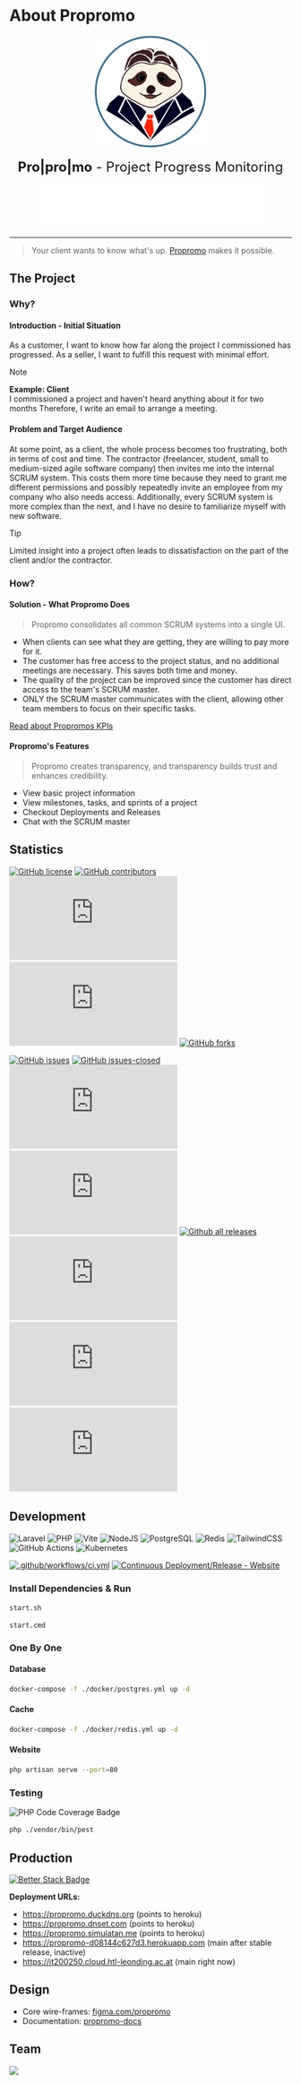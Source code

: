 # About Propromo

<div align="center">
    <img src="https://github.com/propromo-software/propromo.php/blob/7a06b7bca13f1663a2652c17235b99f10bb490e8/public/favicon.png" alt="favicon" width="200" />
</div>

<br>

<div align="center">
    <span style="font-size: 1.5rem;">
      <b><strong>Pro|pro|mo</strong></b> - Project Progress Monitoring
    </span>
</div>

<p></p>

<div align="center" >
  <a href="https://propromo-docs.vercel.app/guides/join-monitor" target="_blank">
    <img src="./docs/README.hero.svg" alt="Project Progress Monitoring Hero Section" />
  </a>
</div>

---

> Your client wants to know what's up. [Propromo](https://it200250.cloud.htl-leonding.ac.at) makes it possible.

## The Project

### Why?

#### Introduction - Initial Situation

As a customer, I want to know how far along the project I commissioned has progressed. As a seller, I want to fulfill this request with minimal effort.

> [!NOTE]  
> **Example: Client**  
> I commissioned a project and haven't heard anything about it for two months
> Therefore, I write an email to arrange a meeting.

#### Problem and Target Audience

At some point, as a client, the whole process becomes too frustrating, both in terms of cost and time. The contractor (freelancer, student, small to medium-sized agile software company) then invites me into the internal SCRUM system. This costs them more time because they need to grant me different permissions and possibly repeatedly invite an employee from my company who also needs access. Additionally, every SCRUM system is more complex than the next, and I have no desire to familiarize myself with new software.

> [!TIP]
> Limited insight into a project often leads to dissatisfaction on the part of the
> client and/or the contractor.

### How?

#### Solution - What Propromo Does

> Propromo consolidates all common SCRUM systems into a single UI.

-   When clients can see what they are getting, they are willing to pay more for it.
-   The customer has free access to the project status, and no additional meetings are necessary. This saves both time and money.
-   The quality of the project can be improved since the customer has direct access to the team's SCRUM master.
-   ONLY the SCRUM master communicates with the client, allowing other team members to focus on their specific tasks.

[Read about Propromos KPIs](https://propromo-docs.vercel.app/reference/kpis)

#### Propromo's Features

> Propromo creates transparency, and transparency builds trust and enhances credibility.

-   View basic project information
-   View milestones, tasks, and sprints of a project
-   Checkout Deployments and Releases
-   Chat with the SCRUM master

## Statistics

[![GitHub license](https://img.shields.io/github/license/propromo-software/propromo.php.svg)](https://github.com/propromo-software/propromo.php/blob/main/LICENSE)
[![GitHub contributors](https://img.shields.io/github/contributors/propromo-software/propromo.php.svg)](https://github.com/propromo-software/propromo.php/graphs/contributors)
![GitHub watchers](https://img.shields.io/github/watchers/propromo-software/propromo.php?style=flat)
[![GitHub stars](https://badgen.net/github/stars/propromo-software/propromo.php)](https://GitHub.com/propromo-software/propromo.php/stargazers/)
[![GitHub forks](https://badgen.net/github/forks/propromo-software/propromo.php/)](https://GitHub.com/propromo-software/propromo.php/network/)

[![GitHub issues](https://img.shields.io/github/issues/propromo-software/propromo.php.svg)](https://github.com/propromo-software/propromo.php/issues/)
[![GitHub issues-closed](https://img.shields.io/github/issues-closed/propromo-software/propromo.php.svg?color=success)](https://GitHub.com/propromo-software/propromo.php/issues?q=is%3Aissue+is%3Aclosed)
![GitHub Total Releases](https://badgen.net/github/releases/propromo-software/propromo.php)
![GitHub release](https://img.shields.io/github/release/propromo-software/propromo.php?include_prereleases)
[![Github all releases](https://img.shields.io/github/downloads/propromo-software/propromo.php/total.svg?include_prereleases)](https://GitHub.com/propromo-software/propromo.php/releases/)
[![GitHub commits](https://badgen.net/github/commits/propromo-software/propromo.php)](https://GitHub.com/propromo-software/propromo.php/commit/)
[![Commit Activity](https://img.shields.io/github/commit-activity/m/propromo-software/propromo.php)](https://github.com/propromo-software/propromo.php/commits/)
[![GitHub latest commit](https://badgen.net/github/last-commit/propromo-software/propromo.php)](https://GitHub.com/propromo-software/propromo.php/commit/)

## Development

![Laravel](https://img.shields.io/badge/laravel-%23FF2D20.svg?style=for-the-badge&logo=laravel&logoColor=white)
![PHP](https://img.shields.io/badge/PHP-777BB4?style=for-the-badge&logo=php&logoColor=white)
![Vite](https://img.shields.io/badge/vite-%23646CFF.svg?style=for-the-badge&logo=vite&logoColor=white)
![NodeJS](https://img.shields.io/badge/Node%20js-339933?style=for-the-badge&logo=nodedotjs&logoColor=white)
![PostgreSQL](https://img.shields.io/badge/postgres-%23316192.svg?style=for-the-badge&logo=postgresql&logoColor=white)
![Redis](https://img.shields.io/badge/redis-%23DD0031.svg?style=for-the-badge&logo=redis&logoColor=white)
![TailwindCSS](https://img.shields.io/badge/tailwindcss-%2338B2AC.svg?style=for-the-badge&logo=tailwind-css&logoColor=white)
![GitHub Actions](https://img.shields.io/badge/github%20actions-%232671E5.svg?style=for-the-badge&logo=githubactions&logoColor=white)
![Kubernetes](https://img.shields.io/badge/Kubernetes-3069DE?style=for-the-badge&logo=kubernetes&logoColor=white)

[![.github/workflows/ci.yml](https://github.com/propromo-software/propromo.php/actions/workflows/ci.yml/badge.svg)](https://github.com/propromo-software/propromo.php/actions/workflows/ci.yml)
[![Continuous Deployment/Release - Website](https://github.com/propromo-software/propromo.php/actions/workflows/release.yml/badge.svg)](https://github.com/propromo-software/propromo.php/actions/workflows/release.yml)

### Install Dependencies & Run

```bash
start.sh
```

```batch
start.cmd
```

### One By One

#### Database

```bash
docker-compose -f ./docker/postgres.yml up -d
```

#### Cache

```bash
docker-compose -f ./docker/redis.yml up -d
```

#### Website

```bash
php artisan serve --port=80
```

### Testing

![PHP Code Coverage Badge](https://propromo-software.github.io/propromo.php/coverage.svg)

```bash
php ./vendor/bin/pest
```

## Production

[![Better Stack Badge](https://uptime.betterstack.com/status-badges/v1/monitor/zuzz.svg)](https://dub.sh/propromo-status)

**Deployment URLs:**

-   https://propromo.duckdns.org (points to heroku)
-   https://propromo.dnset.com (points to heroku)
-   https://propromo.simulatan.me (points to heroku)
-   https://propromo-d08144c627d3.herokuapp.com (main after stable release, inactive)
-   https://it200250.cloud.htl-leonding.ac.at (main right now)

## Design

-   Core wire-frames: [figma.com/propromo](https://dub.sh/propromo-wireframes)
-   Documentation: [propromo-docs](https://propromo-docs.vercel.app/reference/design)

## Team

<a href="https://github.com/propromo-software/propromo.php/graphs/contributors">
  <img src="https://contrib.rocks/image?repo=propromo-software/propromo.php" />
</a>
